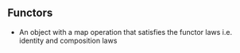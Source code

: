 ## Functors

- An object with a map operation that satisfies the functor laws i.e. identity and composition laws


